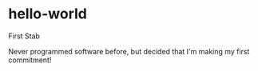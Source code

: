 # hello-world
First Stab

Never programmed software before, but decided that I'm making my first commitment!
